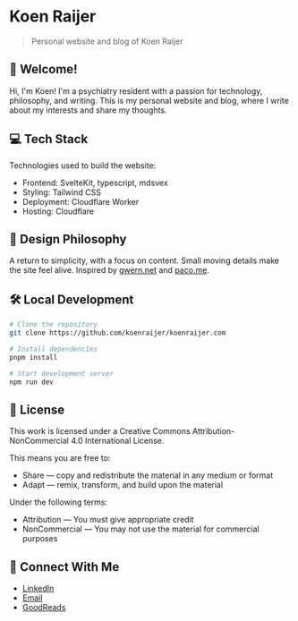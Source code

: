 # Koen Raijer
> Personal website and blog of Koen Raijer

## 🌟 Welcome!
Hi, I'm Koen! I'm a psychiatry resident with a passion for technology, philosophy, and writing. This is my personal website and blog, where I write about my interests and share my thoughts.

## 💻 Tech Stack
Technologies used to build the website:
- Frontend: SvelteKit, typescript, mdsvex
- Styling: Tailwind CSS
- Deployment: Cloudflare Worker
- Hosting: Cloudflare

## 🎨 Design Philosophy
A return to simplicity, with a focus on content. Small moving details make the site feel alive. Inspired by [gwern.net](https://www.gwern.net/) and [paco.me](https://paco.me/).

## 🛠️ Local Development
```bash
# Clone the repository
git clone https://github.com/koenraijer/koenraijer.com

# Install dependencies
pnpm install

# Start development server
npm run dev
```

## 📝 License
This work is licensed under a Creative Commons Attribution-NonCommercial 4.0 International License.

This means you are free to:
- Share — copy and redistribute the material in any medium or format
- Adapt — remix, transform, and build upon the material

Under the following terms:
- Attribution — You must give appropriate credit
- NonCommercial — You may not use the material for commercial purposes

## 🤝 Connect With Me
- [LinkedIn](https://www.linkedin.com/in/koen-raijer-3495a7127/)
- [Email](mailto:hello@koenraijer.com)
- [GoodReads](https://www.goodreads.com/koenraijer/)
